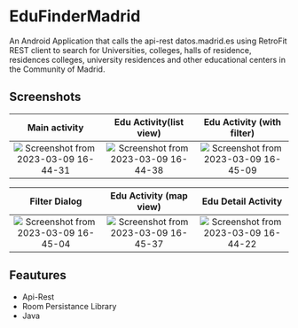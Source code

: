 # EduFinderMadrid
An Android Application that calls the api-rest datos.madrid.es using RetroFit REST client to search for Universities, colleges, halls of residence, residences colleges, university residences and other educational centers in the Community of Madrid.

## Screenshots

Main activity | Edu Activity(list view) | Edu Activity (with filter) 
:-:|:-:|:-:
![Screenshot from 2023-03-09 16-44-31](https://user-images.githubusercontent.com/94985283/224077185-b2215db1-a63a-4816-a3ee-cf3c47ccabc8.png) | ![Screenshot from 2023-03-09 16-44-38](https://user-images.githubusercontent.com/94985283/224077327-8e627590-aba3-4afb-b606-fddd514d23de.png) | ![Screenshot from 2023-03-09 16-45-09](https://user-images.githubusercontent.com/94985283/224077492-381ed1c3-8710-4ad4-a101-ca0b045d9dc4.png)

Filter Dialog | Edu Activity (map view) | Edu Detail Activity
:-:|:-:|:-:
![Screenshot from 2023-03-09 16-45-04](https://user-images.githubusercontent.com/94985283/224077645-af71fd3f-85ac-4b39-89a2-5985aaaaa15c.png) | ![Screenshot from 2023-03-09 16-45-37](https://user-images.githubusercontent.com/94985283/224077698-f016d161-f441-481f-9f88-0103ecb42458.png) | ![Screenshot from 2023-03-09 16-44-22](https://user-images.githubusercontent.com/94985283/224077902-e72e5221-efcf-448c-b6c0-3829d5688754.png)

## Feautures
- Api-Rest
- Room Persistance Library
- Java


